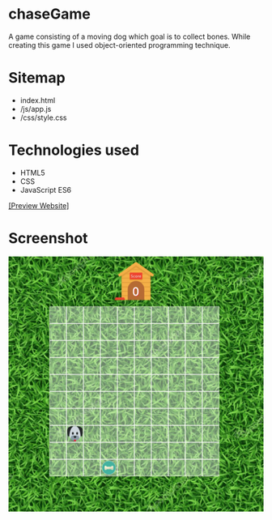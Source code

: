 # chaseGame
A game consisting of a moving dog which goal is to collect bones. 
While creating this game I used object-oriented programming technique.

# Sitemap
* index.html
* /js/app.js
* /css/style.css

# Technologies used

* HTML5
* CSS
* JavaScript ES6

[[Preview Website]](https://isthatthedeer.github.io/chase_game)
 
# Screenshot

![Image](https://github.com/isthatthedeer/chase_game/blob/master/images/screenshot.jpg)